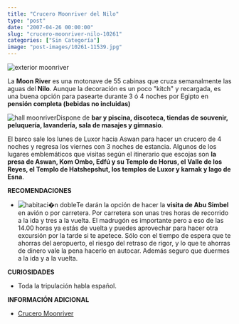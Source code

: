 ```yaml
---
title: "Crucero Moonriver del Nilo"
type: "post"
date: "2007-04-26 00:00:00"
slug: "crucero-moonriver-nilo-10261"
categories: ["Sin Categoría"]
image: "post-images/10261-11539.jpg"
---
```


![exterior moonriver](post-images/10261-11539.jpg "exterior moonriver")

La **Moon River** es una motonave de 55 cabinas que cruza semanalmente las aguas del **Nilo**. Aunque la decoración es un poco "kitch" y recargada, es una buena opción para pasearte durante 3 ó 4 noches por Egipto en **pensión completa (bebidas no incluidas)**

![hall moonriver](post-images/10261-11536.jpg "hall moonriver")Dispone de **bar y piscina, discoteca, tiendas de souvenir, peluquería, lavandería, sala de masajes y gimnasio**.

El barco sale los lunes de Luxor hacia Aswan para hacer un crucero de 4 noches y regresa los viernes con 3 noches de estancia. Algunos de los lugares emblemáticos que visitas según el itinerario que escojas son **la presa de Aswan, Kom Ombo, Edfú y su Templo de Horus, el Valle de los Reyes, el Templo de Hatshepshut, los templos de Luxor y karnak y lago de Esna**.

**RECOMENDACIONES**

- ![habitaci�n doble](post-images/10261-11533.jpg "habitaci�n doble")Te darán la opción de hacer la **visita de Abu Simbel** en avión o por carretera. Por carretera son unas tres horas de recorrido a la ida y tres a la vuelta. El madrugón es importante pero a eso de las 14.00 horas ya estás de vuelta y puedes aprovechar para hacer otra excursión por la tarde si te apetece. Sólo con el tiempo de espera que te ahorras del aeropuerto, el riesgo del retraso de rigor, y lo que te ahorras de dinero vale la pena hacerlo en autocar. Además seguro que duermes a la ida y a la vuelta.

**CURIOSIDADES**

- Toda la tripulación habla español.

**INFORMACIÓN ADICIONAL**

- [Crucero Moonriver ](http://www.moonrivertours-eg.com/moon_river.htm)